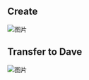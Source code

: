 ## Create
![图片](https://user-images.githubusercontent.com/83948501/190857875-e7412d96-a97c-40f0-abd6-570c6d9037b5.png)

## Transfer to Dave
![图片](https://user-images.githubusercontent.com/83948501/190857898-bbeca37a-9683-4d79-8b3a-121e68f4409b.png)

